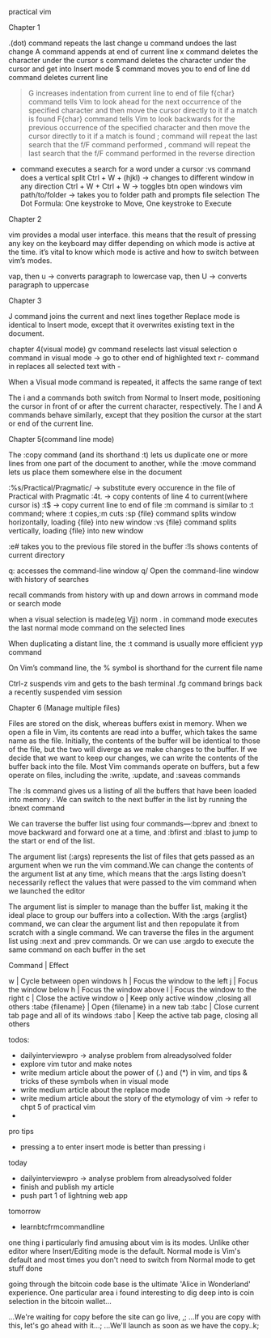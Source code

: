 practical vim

Chapter 1

.(dot) command repeats the last change
u command undoes the last change
A command appends at end of current line
x command deletes the character under the cursor
s command deletes the character under the cursor and get into Insert mode
$ command moves you to end of line
dd command deletes current line
>G increases indentation from current line to end of file
f{char} command tells Vim to look ahead for the next occurrence of the specified character and then move the
cursor directly to it if a match is found
F{char} command tells Vim to look backwards for the previous occurrence of the specified character and then move the
cursor directly to it if a match is found
; command will repeat the last search that the f/F command performed
, command will repeat the last search that the f/F command performed in the reverse direction
* command executes a search for a word under a cursor
:vs command does a vertical split
Ctrl + W + (hjkl) -> changes to different window in any direction
Ctrl + W + Ctrl + W -> toggles btn open windows
vim path/to/folder -> takes you to folder path and prompts file selection
The Dot Formula: One keystroke to Move, One keystroke to Execute

Chapter 2

vim provides a modal user interface. this means that the result of pressing any key on the keyboard may differ depending on which mode is active at
the time. it’s vital to know which mode is active and how to switch between vim’s modes.

vap, then u -> converts paragraph to lowercase
vap, then U -> converts paragraph to uppercase

Chapter 3

J command joins the current and next lines together
Replace mode is identical to Insert mode, except that it overwrites existing text
in the document.

chapter 4(visual mode)
gv command reselects last visual selection
o command in visual mode  -> go to other end of highlighted text
r- command in replaces all selected text with -

When a Visual mode command is repeated, it affects the same range of text 

The i and a commands both switch from Normal to Insert mode,  positioning the cursor in front of or after the current
character, respectively. The I and A commands behave similarly, except that they position the cursor at the start or end of the current line.


Chapter 5(command line mode)

The :copy command (and its shorthand :t) lets us duplicate one or more lines from one part of the document to another, while the :move command lets us place them somewhere else in the document

:%s/Practical/Pragmatic/ -> substitute every occurence in the file of Practical with Pragmatic
:4t. -> copy contents of line 4 to current(where cursor is)
:t$ -> copy current line to end of file
:m command is similar to :t command; where :t copies,:m cuts
:sp {file} command splits window horizontally, loading {file} into new window
:vs {file} command splits vertically, loading {file} into new window

:e# takes you to the previous file stored in the buffer
:!ls shows contents of current directory 

q: accesses the command-line window
q/ Open the command-line window with history of searches

recall commands from history with up and down arrows in command mode or search mode

when a visual selection is made(eg Vjj) norm . in command mode executes the last normal mode command on the selected lines

When duplicating a distant line, the :t command is usually more efficient yyp command

On Vim’s command line, the % symbol is shorthand for the current file name

Ctrl-z suspends vim and gets to the bash terminal .fg command brings back a recently suspended vim session

Chapter 6 (Manage multiple files)

Files are stored on the disk, whereas buffers exist in memory. When we open a file in Vim, its contents are read into a buffer, which takes the same name as the file. Initially, the contents of the buffer will be identical to those of the file, but the two will diverge as we make changes to the buffer. If we decide that we want to keep our changes, we can write the contents of the buffer back into the file. Most Vim commands operate on buffers, but a few operate on files, including the :write, :update, and :saveas commands

The :ls command gives us a listing of all the buffers that have been loaded into memory . We can switch to the next buffer in the list by running the :bnext command

We can traverse the buffer list using four commands—:bprev and :bnext to move backward and forward one at a time, and :bfirst and :blast to jump to the start or end of the list. 

The argument list (:args) represents the list of files that gets passed as an argument when we run the vim command.We can change the contents of the argument list at any time, which means that the :args listing doesn’t necessarily reflect the values that were passed to the vim command when we launched the editor

The argument list is simpler to manage than the buffer list, making it the ideal place to group our buffers into a collection. With the :args {arglist} command, we can clear the argument list and then repopulate it from scratch with a single command. We can traverse the files in the argument list using :next and :prev commands. Or we can use :argdo to execute the same command on each buffer in the set

Command           | Effect

<c-w>w            | Cycle between open windows
<c-w>h            | Focus the window to the left
<c-w>j            | Focus the window below
<c-w>h            | Focus the window above
<c-w>l            | Focus the window to the right
<c-w>c            | Close the active window
<c-w>o            | Keep only active window ,closing all others
:tabe {filename}  | Open {filename} in a new tab
:tabc             | Close current tab page and all of its windows
:tabo             | Keep the active tab page, closing all others

todos:

- dailyinterviewpro -> analyse problem from alreadysolved folder
- explore vim tutor and make notes
- write medium article about the power of (.) and (*) in vim, and tips & tricks of these symbols when in visual mode
- write medium article about the replace mode
- write medium article about the story of the etymology of vim -> refer to chpt 5 of practical vim
-
pro tips

- pressing a to enter insert mode is better than pressing i


today
- dailyinterviewpro -> analyse problem from alreadysolved folder
- finish and publish my article
- push part 1 of lightning web app

tomorrow
- learnbtcfrmcommandline


one thing i particularly find amusing about vim is its modes. Unlike other editor where Insert/Editing mode
is the default. Normal mode is Vim's default and most times you don't need to switch from Normal mode to get stuff done

going through the bitcoin code base is the ultimate 'Alice in Wonderland' experience. One particular area i found interesting to 
dig deep into is coin selection in the bitcoin wallet...

  ...We're waiting for copy before the site can go live, ,;
  ...If you are copy with this, let's go ahead with it...;
  ...We'll launch as soon as we have the copy..k;
